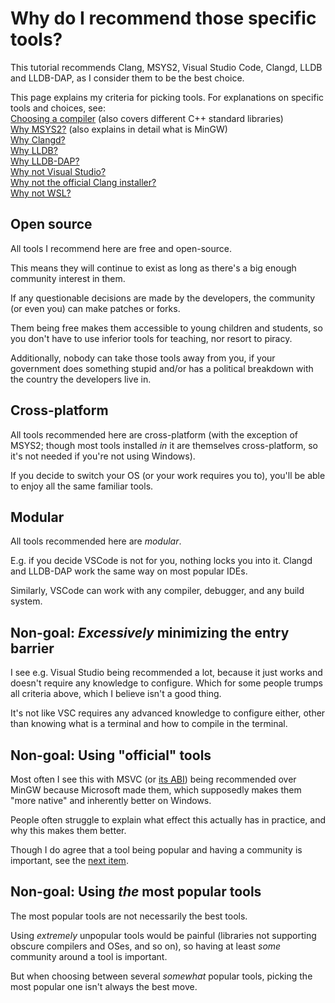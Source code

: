 # Why do I recommend those specific tools?

This tutorial recommends Clang, MSYS2, Visual Studio Code, Clangd, LLDB and LLDB-DAP, as I consider them to be the best choice.

This page explains my criteria for picking tools. For explanations on specific tools and choices, see:<br/>
[Choosing a compiler](/tooling/articles/choosing_compiler_and_more.md) (also covers different C++ standard libraries)<br/>
[Why MSYS2?](/tooling/articles/why_msys2.md) (also explains in detail what is MinGW)<br/>
[Why Clangd?](/tooling/articles/why_clangd.md)<br/>
[Why LLDB?](/tooling/articles/why_lldb.md)<br/>
[Why LLDB-DAP?](/tooling/articles/why_lldb_dap.md)<br/>
[Why not Visual Studio?](/tooling/articles/why_not_visual_studio.md)<br/>
[Why not the official Clang installer?](/tooling/articles/why_not_official_clang_installer.md)<br/>
[Why not WSL?](/tooling/articles/why_not_wsl.md)<br/>

## Open source

All tools I recommend here are free and open-source.

This means they will continue to exist as long as there's a big enough community interest in them.

If any questionable decisions are made by the developers, the community (or even you) can make patches or forks.

Them being free makes them accessible to young children and students, so you don't have to use inferior tools for teaching, nor resort to piracy.

Additionally, nobody can take those tools away from you, if your government does something stupid and/or has a political breakdown with the country the developers live in.

## Cross-platform

All tools recommended here are cross-platform (with the exception of MSYS2; though most tools installed *in* it are themselves cross-platform, so it's not needed if you're not using Windows).

If you decide to switch your OS (or your work requires you to), you'll be able to enjoy all the same familiar tools.

## Modular

All tools recommended here are *modular*.

E.g. if you decide VSCode is not for you, nothing locks you into it. Clangd and LLDB-DAP work the same way on most popular IDEs.

Similarly, VSCode can work with any compiler, debugger, and any build system.

## Non-goal: *Excessively* minimizing the entry barrier

I see e.g. Visual Studio being recommended a lot, because it just works and doesn't require any knowledge to configure. Which for some people trumps all criteria above, which I believe isn't a good thing.

It's not like VSC requires any advanced knowledge to configure either, other than knowing what is a terminal and how to compile in the terminal.

## Non-goal: Using "official" tools

Most often I see this with MSVC (or [its ABI](/tooling/articles/choosing_compiler_and_more.md)) being recommended over MinGW because Microsoft made them, which supposedly makes them "more native" and inherently better on Windows.

People often struggle to explain what effect this actually has in practice, and why this makes them better.

Though I do agree that a tool being popular and having a community is important, see the [next item](#non-goal-using-the-most-popular-tools).

## Non-goal: Using *the* most popular tools

The most popular tools are not necessarily the best tools.

Using *extremely* unpopular tools would be painful (libraries not supporting obscure compilers and OSes, and so on), so having at least *some* community around a tool is important.

But when choosing between several *somewhat* popular tools, picking the most popular one isn't always the best move.
